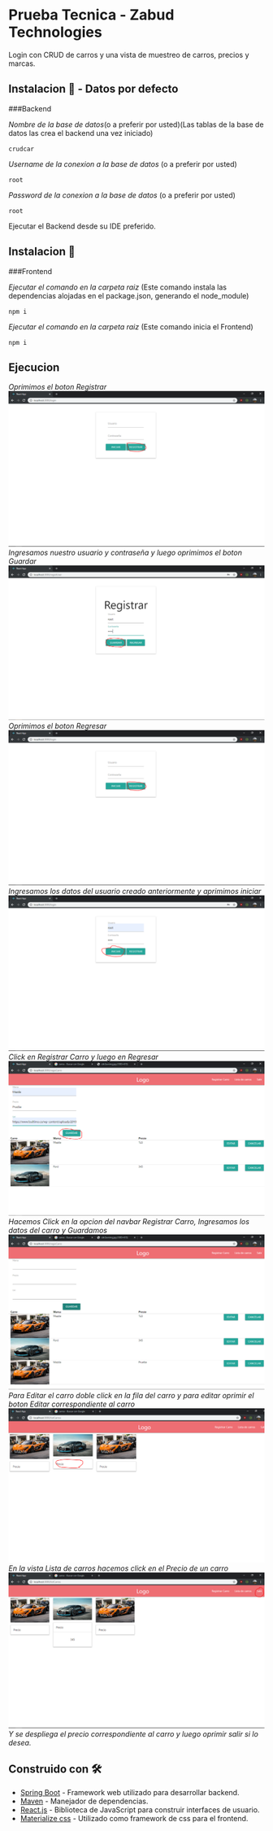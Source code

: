 # Prueba Tecnica - Zabud Technologies
Login con CRUD de carros y una vista de muestreo de carros, precios y marcas.

## Instalacion 🔧 - Datos por defecto 
###Backend 

_Nombre de la base de datos_(o a preferir por usted)(Las tablas de la base de datos las crea el backend una vez iniciado)
```
crudcar
```
_Username de la conexion a la base de datos_ (o a preferir por usted)
```
root
```
_Password de la conexion a la base de datos_ (o a preferir por usted)
```
root
```
Ejecutar el Backend desde su IDE preferido.

## Instalacion 🔧
###Frontend

_Ejecutar el comando en la carpeta raiz_ (Este comando instala las dependencias alojadas en el package.json, generando el node_module)
```
npm i
```

_Ejecutar el comando en la carpeta raiz_ (Este comando inicia el Frontend)
```
npm i
```
## Ejecucion

_Oprimimos el boton Registrar_
![Aquí la descripción de la imagen por si no carga](https://github.com/Anomium/Prueba-Zabud/blob/master/img/login.PNG)
_Ingresamos nuestro usuario y contraseña y luego oprimimos el boton Guardar_
![Aquí la descripción de la imagen por si no carga](https://github.com/Anomium/Prueba-Zabud/blob/master/img/guardar.PNG)
_Oprimimos el boton Regresar_
![Aquí la descripción de la imagen por si no carga](https://github.com/Anomium/Prueba-Zabud/blob/master/img/login.PNG)
_Ingresamos los datos del usuario creado anteriormente y aprimimos iniciar_
![Aquí la descripción de la imagen por si no carga](https://github.com/Anomium/Prueba-Zabud/blob/master/img/iniciar.PNG)
_Click en Registrar Carro y luego en Regresar_
![Aquí la descripción de la imagen por si no carga](https://github.com/Anomium/Prueba-Zabud/blob/master/img/guardarCarro.PNG)
_Hacemos Click en la opcion del navbar Registrar Carro, Ingresamos los datos del carro y Guardamos_
![Aquí la descripción de la imagen por si no carga](https://github.com/Anomium/Prueba-Zabud/blob/master/img/carroGuardado.PNG)
_Para Editar el carro doble click en la fila del carro y para editar oprimir el boton Editar correspondiente al carro_
![Aquí la descripción de la imagen por si no carga](https://github.com/Anomium/Prueba-Zabud/blob/master/img/Click.PNG)
_En la vista Lista de carros hacemos click en el Precio de un carro_
![Aquí la descripción de la imagen por si no carga](https://github.com/Anomium/Prueba-Zabud/blob/master/img/Salir.PNG)
_Y se despliega el precio correspondiente al carro y luego oprimir salir si lo desea._

## Construido con 🛠️
* [Spring Boot](https://spring.io/projects/spring-boot) - Framework web utilizado para desarrollar backend.
* [Maven](https://maven.apache.org/) - Manejador de dependencias.
* [React.js](https://es.reactjs.org/) - Biblioteca de JavaScript para construir interfaces de usuario.
* [Materialize css](http://materializecss.com/) - Utilizado como framework de css para el frontend.
